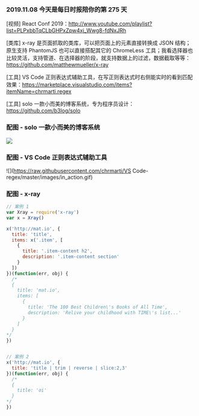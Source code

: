 ### 2019.11.08 今天是每日时报陪你的第 275 天

[视频] React Conf 2019：<http://www.youtube.com/playlist?list=PLPxbbTqCLbGHPxZpw4xj_Wwg8-fdNxJRh>

[类库] x-ray 是页面抓取的类库，可以把页面上的元素直接转换成 JSON 结构；原生支持 PhantomJS 也可以直接搭配其它的 ChromeLess 工具；我看选择器也比较灵活，支持管道、在选择器的阶段，就支持数据上的过滤，数据截取等等：<https://github.com/matthewmueller/x-ray>

[工具] VS Code 正则表达式辅助工具，在写正则表达式时右侧能实时的看到匹配效果：<https://marketplace.visualstudio.com/items?itemName=chrmarti.regex>

[工具] solo 一款小而美的博客系统，专为程序员设计：<https://github.com/b3log/solo>

### 配图 - solo 一款小而美的博客系统
![](https://user-images.githubusercontent.com/970828/56886176-f210a700-6aa0-11e9-894f-75eda5cf3317.png)

### 配图 - VS Code 正则表达式辅助工具
![](https://raw.githubusercontent.com/chrmarti/VS Code-regex/master/images/in_action.gif)

### 配图 - x-ray
```js
// 案例 1
var Xray = require('x-ray')
var x = Xray()

x('http://mat.io', {
  title: 'title',
  items: x('.item', [
    {
      title: '.item-content h2',
      description: '.item-content section'
    }
  ])
})(function(err, obj) {
  /*
  {
    title: 'mat.io',
    items: [
      {
        title: 'The 100 Best Children\'s Books of All Time',
        description: 'Relive your childhood with TIME\'s list...'
      }
    ]
  }
*/
})


// 案例 2
x('http://mat.io', {
  title: 'title | trim | reverse | slice:2,3'
})(function(err, obj) {
  /*
  {
    title: 'oi'
  }
*/
})
```

